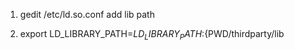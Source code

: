 1. gedit /etc/ld.so.conf
add lib path

2. export LD_LIBRARY_PATH=${LD_LIBRARY_PATH}:${PWD/thirdparty/lib

